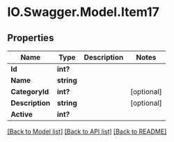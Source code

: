 # IO.Swagger.Model.Item17
## Properties

Name | Type | Description | Notes
------------ | ------------- | ------------- | -------------
**Id** | **int?** |  | 
**Name** | **string** |  | 
**CategoryId** | **int?** |  | [optional] 
**Description** | **string** |  | [optional] 
**Active** | **int?** |  | 

[[Back to Model list]](../README.md#documentation-for-models) [[Back to API list]](../README.md#documentation-for-api-endpoints) [[Back to README]](../README.md)

